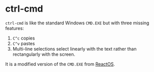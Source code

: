 ctrl-cmd
======
`ctrl-cmd` is like the standard Windows `CMD.EXE` but with three missing features:

1. `C^c` copies
2. `C^v` pastes
3. Multi-line selections select linearly with the text rather than rectangularly
    with the screen.

It is a modified version of the `CMD.EXE` from [ReactOS](http://www.reactos.org).

